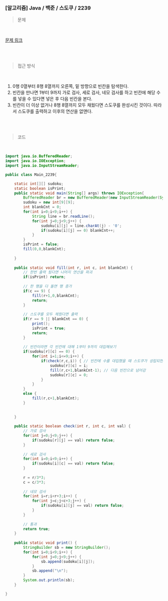 <h3>[알고리즘]  Java / 백준 / 스도쿠 / 2239 </h3>

> 문제
> 

<br>

[문제 링크](https://www.acmicpc.net/problem/2239)

<br>

<br>

> 접근 방식
> 

<br>

1. 0행 0열부터 8행 8열까지 오른쪽, 밑 방향으로 빈칸을 탐색한다.
2. 빈칸을 만나면 1부터 9까지 가로 검사, 세로 검사, 네모 검사를 하고 빈칸에 해당 수를 넣을 수 있다면 넣은 후 다음 빈칸을 본다.
3. 빈칸이 더 이상 없거나 8행 8열까지 모두 채웠다면 스도쿠를 완성시킨 것이다. 따라서 스도쿠를 출력하고 이후의 연산을 없앤다.

<br>
<br>

> 코드
> 

<br>

```java
import java.io.BufferedReader;
import java.io.IOException;
import java.io.InputStreamReader;

public class Main_2239{

	static int[][] sudoku;
	static boolean isPrint;
	public static void main(String[] args) throws IOException{
		BufferedReader br = new BufferedReader(new InputStreamReader(System.in));
		sudoku = new int[9][9];
		int blankCnt = 0;
		for(int i=0;i<9;i++) {
			String line = br.readLine();
			for(int j=0;j<9;j++) {
				sudoku[i][j] = line.charAt(j) - '0';
				if(sudoku[i][j] == 0) blankCnt++;
			}
		}
		isPrint = false;
		fill(0,0,blankCnt);
		
	}
	
	public static void fill(int r, int c, int blankCnt) {
		// 한번 출력 됬다면 나머지 연산을 파괴
		if(isPrint) return;
		
		// 한 행을 다 돌면 행 증가
		if(c == 9) {
			fill(r+1,0,blankCnt);
			return;
		}
		
		// 스도쿠를 모두 채웠다면 출력
		if(r == 9 || blankCnt == 0) {
			print();
			isPrint = true;
			return;
		}
		
		// 빈칸이라면 각 빈칸에 대해 1부터 9까지 대입해보기
		if(sudoku[r][c] == 0) {
			for(int i=1;i<=9;i++) {
				if(check(r,c,i)) { // 빈칸에 수를 대입했을 때 스도쿠가 성립되면
					sudoku[r][c] = i;
					fill(r,c+1,blankCnt-1); // 다음 빈칸으로 넘어감
					sudoku[r][c] = 0;
				}
			}
		}
		else {
			fill(r,c+1,blankCnt);
		}
		
		
	}
	
	public static boolean check(int r, int c, int val) {
		// 가로 검사
		for(int j=0;j<9;j++) {
			if(sudoku[r][j] == val) return false;
		}
		
		// 세로 검사
		for(int i=0;i<9;i++) {
			if(sudoku[i][c] == val) return false;
		}
		
		r = r/3*3;
		c = c/3*3;
		
		// 네모 검사
		for(int i=r;i<r+3;i++) {
			for(int j=c;j<c+3;j++) {
				if(sudoku[i][j] == val) return false;
			}
		}
		
		// 통과
		return true;
	}
	
	public static void print() {
		StringBuilder sb = new StringBuilder();
		for(int i=0;i<9;i++) {
			for(int j=0;j<9;j++) {
				sb.append(sudoku[i][j]);
			}
			sb.append("\n");
		}
		System.out.println(sb);
	}

}
```
